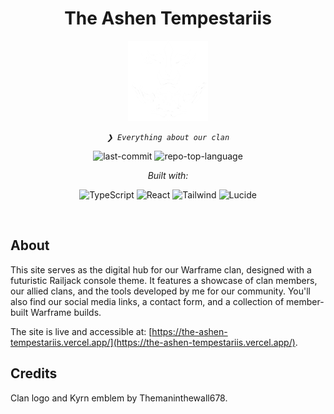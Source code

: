 <p align="center">
    <h1 align="center">The Ashen Tempestariis</h1>
</p>
<p align="center">
  <img src="https://github.com/naguiagahnim/CephalonPoseidis/blob/master/assets/logo.png" alt="Clan Logo">
</p>
<p align="center">
    <em><code>❯ Everything about our clan</code></em>
</p>
<p align="center">
	<img src="https://img.shields.io/github/last-commit/naguiagahnim/The-Ashen-Tempestariis-Website?style=flat&logo=git&logoColor=white&color=ff00bc" alt="last-commit">
	<img src="https://img.shields.io/github/languages/top/naguiagahnim/The-Ashen-Tempestariis-Website?style=flat&color=ff00bc" alt="repo-top-language">
</p>

<p align="center">
    <em>Built with:</em>
</p>
<p align="center">
	<img src="https://img.shields.io/badge/TypeScript-%23ff00bc.svg?style=flat&logo=typescript&logoColor=white" alt="TypeScript">
  <img src="https://img.shields.io/badge/React-%23ff00bc.svg?style=flat&logo=react&logoColor=white" alt="React">
  <img src="https://img.shields.io/badge/Tailwind CSS-%23ff00bc.svg?style=flat&logo=tailwindcss&logoColor=white" alt="Tailwind">
  <img src="https://img.shields.io/badge/Lucide-%23ff00bc.svg?style=flat&logo=lucide&logoColor=white" alt="Lucide">
</p>

<br>

## About
This site serves as the digital hub for our Warframe clan, designed with a futuristic Railjack console theme. It features a showcase of clan members, our allied clans, and the tools developed by me for our community. You'll also find our social media links, a contact form, and a collection of member-built Warframe builds.

The site is live and accessible at: [https://the-ashen-tempestariis.vercel.app/](https://the-ashen-tempestariis.vercel.app/).

## Credits

Clan logo and Kyrn emblem by Themaninthewall678.
